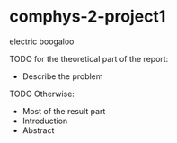 # comphys-2-project1
electric boogaloo

TODO for the theoretical part of the report:
- Describe the problem

TODO Otherwise:
- Most of the result part
- Introduction
- Abstract
